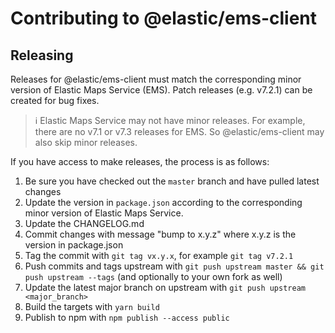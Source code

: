 # Contributing to @elastic/ems-client

## Releasing

Releases for @elastic/ems-client must match the corresponding minor version of Elastic Maps Service (EMS). Patch releases (e.g. v7.2.1) can be created for bug fixes.

> ℹ️ Elastic Maps Service may not have minor releases. For example, there are no v7.1 or v7.3 releases for EMS. So @elastic/ems-client may also skip minor releases.


If you have access to make releases, the process is as follows:

1. Be sure you have checked out the `master` branch and have pulled latest changes
1. Update the version in `package.json` according to the corresponding minor version of Elastic Maps Service.
1. Update the CHANGELOG.md
1. Commit changes with message "bump to x.y.z" where x.y.z is the version in package.json
1. Tag the commit with `git tag vx.y.x`, for example `git tag v7.2.1`
1. Push commits and tags upstream with `git push upstream master && git push upstream --tags` (and optionally to your own fork as well)
1. Update the latest major branch on upstream with `git push upstream <major_branch>`
1. Build the targets with `yarn build`
1. Publish to npm with `npm publish --access public`
